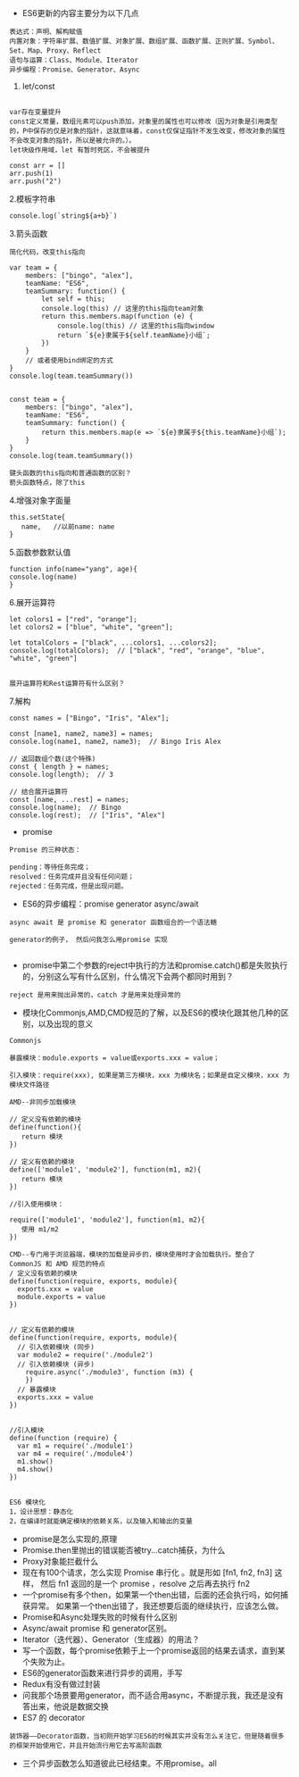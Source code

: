  - ES6更新的内容主要分为以下几点
```
表达式：声明、解构赋值
内置对象：字符串扩展、数值扩展、对象扩展、数组扩展、函数扩展、正则扩展、Symbol、Set、Map、Proxy、Reflect
语句与运算：Class、Module、Iterator
异步编程：Promise、Generator、Async
```



1. let/const
```    

var存在变量提升 
const定义常量，数组元素可以push添加，对象里的属性也可以修改（因为对象是引用类型的，P中保存的仅是对象的指针，这就意味着，const仅保证指针不发生改变，修改对象的属性不会改变对象的指针，所以是被允许的。）。
let块级作用域，let 有暂时死区，不会被提升

const arr = []
arr.push(1)
arr.push("2")
```

2.模板字符串
``` 
console.log(`string${a+b}`)
```

3.箭头函数

``` 
简化代码，改变this指向

var team = {
    members: ["bingo", "alex"],
    teamName: "ES6",
    teamSummary: function() {
        let self = this;
        console.log(this) // 这里的this指向team对象
        return this.members.map(function (e) {
            console.log(this) // 这里的this指向window
            return `${e}隶属于${self.teamName}小组`;
        })
    }
    // 或者使用bind绑定的方式
}
console.log(team.teamSummary())


const team = {
    members: ["bingo", "alex"],
    teamName: "ES6",
    teamSummary: function() {
        return this.members.map(e => `${e}隶属于${this.teamName}小组`);
    }
}
console.log(team.teamSummary())

键头函数的this指向和普通函数的区别？
箭头函数特点，除了this

```
4.增强对象字面量

``` 
this.setState{
   name,   //以前name: name
}
```

5.函数参数默认值
``` 
function info(name="yang", age){
console.log(name)
}
```
6.展开运算符

``` 
let colors1 = ["red", "orange"];
let colors2 = ["blue", "white", "green"];

let totalColors = ["black", ...colors1, ...colors2];
console.log(totalColors);  // ["black", "red", "orange", "blue", "white", "green"]


展开运算符和Rest运算符有什么区别？
```

7.解构

``` 
const names = ["Bingo", "Iris", "Alex"];

const [name1, name2, name3] = names;
console.log(name1, name2, name3);  // Bingo Iris Alex

// 返回数组个数(这个特殊)
const { length } = names;
console.log(length);  // 3

// 结合展开运算符
const [name, ...rest] = names;
console.log(name);  // Bingo
console.log(rest);  // ["Iris", "Alex"]
```

- promise

``` 
Promise 的三种状态：

pending：等待任务完成；
resolved：任务完成并且没有任何问题；
rejected：任务完成，但是出现问题。

```

- ES6的异步编程：promise generator async/await

``` 
async await 是 promise 和 generator 函数组合的一个语法糖

generator的例子， 然后问我怎么用promise 实现


```

- promise中第二个参数的reject中执行的方法和promise.catch()都是失败执行的，分别这么写有什么区别，什么情况下会两个都同时用到？

``` 
reject 是用来抛出异常的，catch 才是用来处理异常的

```

- 模块化Commonjs,AMD,CMD规范的了解，以及ES6的模块化跟其他几种的区别，以及出现的意义

``` 
Commonjs

暴露模块：module.exports = value或exports.xxx = value；

引入模块：require(xxx), 如果是第三方模块，xxx 为模块名；如果是自定义模块，xxx 为模块文件路径

AMD--非同步加载模块

// 定义没有依赖的模块
define(function(){
   return 模块
})
 
// 定义有依赖的模块
define(['module1', 'module2'], function(m1, m2){
   return 模块
})
 
//引入使用模块：
 
require(['module1', 'module2'], function(m1, m2){
   使用 m1/m2
})

CMD--专门用于浏览器端，模块的加载是异步的，模块使用时才会加载执行。整合了 CommonJS 和 AMD 规范的特点
/ 定义没有依赖的模块
define(function(require, exports, module){
  exports.xxx = value
  module.exports = value
})
 
 
// 定义有依赖的模块
define(function(require, exports, module){
  // 引入依赖模块 (同步)
  var module2 = require('./module2')
  // 引入依赖模块 (异步)
    require.async('./module3', function (m3) {
    })
  // 暴露模块
  exports.xxx = value
})
 
 
//引入模块	
define(function (require) {
  var m1 = require('./module1')
  var m4 = require('./module4')
  m1.show()
  m4.show()
})


ES6 模块化
1，设计思想：静态化
2，在编译时就能确定模块的依赖关系，以及输入和输出的变量
```
- promise是怎么实现的,原理
- Promise.then里抛出的错误能否被try...catch捕获，为什么
- Proxy对象能拦截什么
- 现在有100个请求，怎么实现 Promise 串行化 。就是形如 [fn1, fn2, fn3] 这样， 然后 fn1 返回的是一个 promise ，resolve 之后再去执行 fn2
- 一个promise有多个then，如果第一个then出错，后面的还会执行吗，如何捕获异常。 如果第一个then出错了，我还想要后面的继续执行，应该怎么做。
- Promise和Async处理失败的时候有什么区别
- Async/await promise 和 generator区别。
- Iterator（迭代器）、Generator（生成器）的用法？
- 写一个函数，每个promise依赖于上一个promise返回的结果去请求，直到某个失败为止。
- ES6的generator函数来进行异步的调用，手写
- Redux有没有做过封装
- 问我那个场景要用generator，而不适合用async，不断提示我，我还是没有答出来，他说是数据交换
- ES7 的 decorator
``` 
装饰器——Decorator函数，当初刚开始学习ES6的时候其实并没有怎么关注它，但是随着很多的框架开始使用它，并且开始流行用它去写高阶函数

```
- 三个异步函数怎么知道彼此已经结束。不用promise。all
